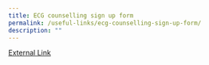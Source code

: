 ```yaml
---
title: ECG counselling sign up form
permalink: /useful-links/ecg-counselling-sign-up-form/
description: ""
---
```

<a href="https://www.booking.gov.sg/public/services/ywlbp1x0/availability?spId=16Aym46r&anonymous=true">External Link</a>